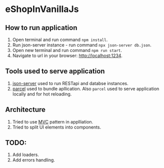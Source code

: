 # eShopInVanillaJs

## How to run application
1. Open terminal and run command ```npm install```.
2. Run json-server instance - run command ```npx json-server db.json```.
3. Open new terminal and run command ```npm run start```.
4. Navigate to url in your browser: <http://localhost:1234>.

## Tools used to serve application
1. <a href="https://github.com/typicode/json-server" target="_blank">json-server</a> used to run RESTapi and databse instances.
2. <a href="https://github.com/parcel-bundler/parcel" target="_blank">parcel</a> used to bundle apllication. Also ```parcel``` used to serve application locally and for hot reloading.

## Architecture
1. Tried to use <a href="https://hackernoon.com/writing-a-simple-mvc-model-view-controller-app-in-vanilla-javascript-u65i34lx" target="_blank">MVC</a> pattern in applliation.
2. Tried to split UI elements into components.

## TODO:
1. Add loaders.
2. Add errors handling.